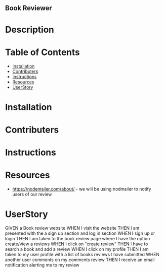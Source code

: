 ## Book Reviewer

# Description


# Table of Contents

- [Installation](#installation)
- [Contributers](#contributers)
- [Instructions](#instructions)
- [Resources](#resources)
- [UserStory](#userstory)

# Installation 


# Contributers

# Instructions

# Resources

- https://nodemailer.com/about/ - we will be using nodmailer to notify users of our review

# UserStory

GIVEN a Book review website
WHEN I visit the website 
THEN I am presented with the a sign up section and log in section 
WHEN I sign up or login 
THEN I am taken to the book review page where I have the option create/view a reviews
WHEN I click on "create review" 
THEN I have to search a book and add a review 
WHEN I click on my profile
THEN I am taken to my user profile with a list of books reviews I have submitted 
WHEN another user comments on my comments review
THEN I receive an email notification alerting me to my review

